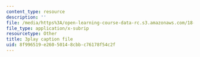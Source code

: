 ```yaml
---
content_type: resource
description: ''
file: /media/https%3A/open-learning-course-data-rc.s3.amazonaws.com/18-03sc-differential-equations-fall-2011/8f996519e26050148cbbc76178f54c2f_qZHseRxAWZ8.vtt
file_type: application/x-subrip
resourcetype: Other
title: 3play caption file
uid: 8f996519-e260-5014-8cbb-c76178f54c2f
---
```

